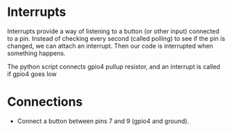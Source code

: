 # Interrupts

Interrupts provide a way of listening to a button (or other input) connected to a pin. Instead of checking every second (called polling) to see if the pin is changed, we can attach an interrupt. Then our code is interrupted when something happens.

The python script connects gpio4 pullup resistor, and an interrupt is called if gpio4 goes low

# Connections

* Connect a button between pins 7 and 9 (gpio4 and ground).
